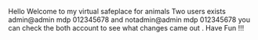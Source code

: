 Hello Welcome to my virtual safeplace for animals
Two users exists
admin@admin  mdp 012345678
and
notadmin@admin mdp 012345678
you can check the both account to see what changes came out .
Have Fun !!!
